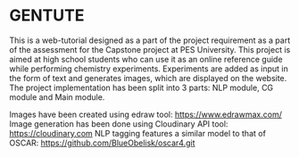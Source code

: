 # GENTUTE
This is a web-tutorial designed as a part of the project requirement as a part of the assessment for the Capstone project at PES University.
This project is aimed at high school students who can use it as an online reference guide while performing chemistry experiments. Experiments are added as input in the form of text and generates images, which are displayed on the website.  
The project implementation has been split into 3 parts: NLP module, CG module and Main module.

Images have been created using edraw tool: https://www.edrawmax.com/
Image generation has been done using Cloudinary API tool: https://cloudinary.com
NLP tagging features a similar model to that of OSCAR: https://github.com/BlueObelisk/oscar4.git 
